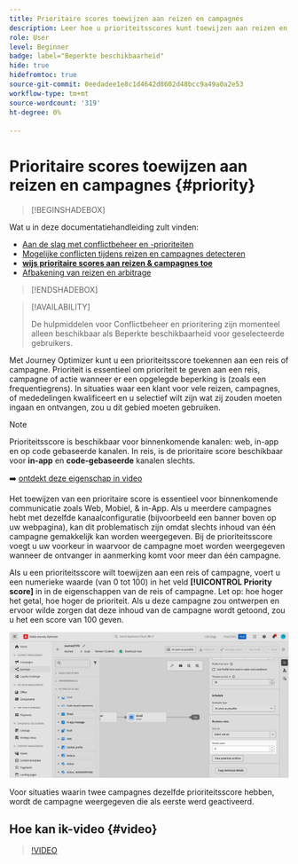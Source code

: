 ```yaml
---
title: Prioritaire scores toewijzen aan reizen en campagnes
description: Leer hoe u prioriteitsscores kunt toewijzen aan reizen en campagnes.
role: User
level: Beginner
badge: label="Beperkte beschikbaarheid"
hide: true
hidefromtoc: true
source-git-commit: 0eedadee1e8c1d4642d8602d48bcc9a49a0a2e53
workflow-type: tm+mt
source-wordcount: '319'
ht-degree: 0%

---
```



# Prioritaire scores toewijzen aan reizen en campagnes {#priority}

>[!BEGINSHADEBOX]

Wat u in deze documentatiehandleiding zult vinden:

* [Aan de slag met conflictbeheer en -prioriteiten](gs-conflict-prioritization.md)
* [Mogelijke conflicten tijdens reizen en campagnes detecteren](conflicts.md)
* **[wijs prioritaire scores aan reizen &amp; campagnes toe](priority-scores.md)**
* [Afbakening van reizen en arbitrage](journey-capping.md)

>[!ENDSHADEBOX]

>[!AVAILABILITY]
>
>De hulpmiddelen voor Conflictbeheer en prioritering zijn momenteel alleen beschikbaar als Beperkte beschikbaarheid voor geselecteerde gebruikers.

Met Journey Optimizer kunt u een prioriteitsscore toekennen aan een reis of campagne. Prioriteit is essentieel om prioriteit te geven aan een reis, campagne of actie wanneer er een opgelegde beperking is (zoals een frequentiegrens). In situaties waar een klant voor vele reizen, campagnes, of mededelingen kwalificeert en u selectief wilt zijn wat zij zouden moeten ingaan en ontvangen, zou u dit gebied moeten gebruiken.

>[!NOTE]
>
>Prioriteitsscore is beschikbaar voor binnenkomende kanalen: web, in-app en op code gebaseerde kanalen. In reis, is de prioritaire score beschikbaar voor **in-app** en **code-gebaseerde** kanalen slechts.

➡️ [ ontdekt deze eigenschap in video ](#video)

Het toewijzen van een prioritaire score is essentieel voor binnenkomende communicatie zoals Web, Mobiel, &amp; in-App. Als u meerdere campagnes hebt met dezelfde kanaalconfiguratie (bijvoorbeeld een banner boven op uw webpagina), kan dit problematisch zijn omdat slechts inhoud van één campagne gemakkelijk kan worden weergegeven. Bij de prioriteitsscore voegt u uw voorkeur in waarvoor de campagne moet worden weergegeven wanneer de ontvanger in aanmerking komt voor meer dan één campagne.

Als u een prioriteitsscore wilt toewijzen aan een reis of campagne, voert u een numerieke waarde (van 0 tot 100) in het veld **[!UICONTROL Priority score]** in in de eigenschappen van de reis of campagne. Let op: hoe hoger het getal, hoe hoger de prioriteit. Als u deze campagne zou ontwerpen en ervoor wilde zorgen dat deze inhoud van de campagne wordt getoond, zou u het een score van 100 geven.

![](assets/priority-score.png)

Voor situaties waarin twee campagnes dezelfde prioriteitsscore hebben, wordt de campagne weergegeven die als eerste werd geactiveerd.

## Hoe kan ik-video {#video}

>[!VIDEO](https://video.tv.adobe.com/v/3435529?quality=12)
